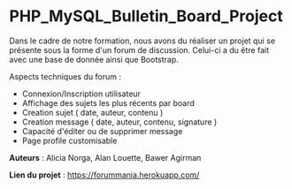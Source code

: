# PHP_MySQL_Bulletin_Board_Project

Dans le cadre de notre formation, nous avons du réaliser un projet qui se présente sous la forme d'un forum de discussion. Celui-ci a du être fait avec une base de donnée ainsi que Bootstrap.

Aspects techniques du forum :
- Connexion/Inscription utilisateur
- Affichage des sujets les plus récents par board
- Creation sujet ( date, auteur, contenu )
- Creation message ( date, auteur, contenu, signature )
- Capacité d'éditer ou de supprimer message
- Page profile customisable


__Auteurs__ : Alicia Norga, Alan Louette, Bawer Agirman

__Lien du projet__ : https://forummania.herokuapp.com/
